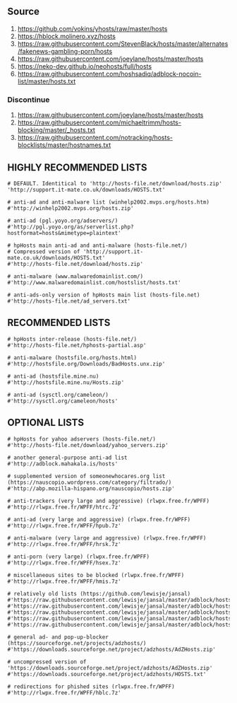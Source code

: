 ## Source
1. https://github.com/vokins/yhosts/raw/master/hosts
2. https://hblock.molinero.xyz/hosts
3. https://raw.githubusercontent.com/StevenBlack/hosts/master/alternates/fakenews-gambling-porn/hosts
6. https://raw.githubusercontent.com/joeylane/hosts/master/hosts
8. https://neko-dev.github.io/neohosts/full/hosts
9. https://raw.githubusercontent.com/hoshsadiq/adblock-nocoin-list/master/hosts.txt


### Discontinue
1. https://raw.githubusercontent.com/joeylane/hosts/master/hosts
2. https://raw.githubusercontent.com/michaeltrimm/hosts-blocking/master/_hosts.txt
3. https://raw.githubusercontent.com/notracking/hosts-blocklists/master/hostnames.txt

## HIGHLY RECOMMENDED LISTS

    # DEFAULT. Identitical to 'http://hosts-file.net/download/hosts.zip'
    'http://support.it-mate.co.uk/downloads/HOSTS.txt'

    # anti-ad and anti-malware list (winhelp2002.mvps.org/hosts.htm)
    #'http://winhelp2002.mvps.org/hosts.zip'

    # anti-ad (pgl.yoyo.org/adservers/)
    #'http://pgl.yoyo.org/as/serverlist.php?hostformat=hosts&mimetype=plaintext'

    # hpHosts main anti-ad and anti-malware (hosts-file.net/)
    # Compressed version of 'http://support.it-mate.co.uk/downloads/HOSTS.txt'
    #'http://hosts-file.net/download/hosts.zip'

    # anti-malware (www.malwaredomainlist.com/)
    #'http://www.malwaredomainlist.com/hostslist/hosts.txt'

    # anti-ads-only version of hpHosts main list (hosts-file.net)
    #'http://hosts-file.net/ad_servers.txt'

## RECOMMENDED LISTS
    # hpHosts inter-release (hosts-file.net/)
    #'http://hosts-file.net/hphosts-partial.asp'

    # anti-malware (hostsfile.org/hosts.html)
    #'http://hostsfile.org/Downloads/BadHosts.unx.zip'

    # anti-ad (hostsfile.mine.nu)
    #'http://hostsfile.mine.nu/Hosts.zip'

    # anti-ad (sysctl.org/cameleon/)
    #'http://sysctl.org/cameleon/hosts'

## OPTIONAL LISTS
    # hpHosts for yahoo adservers (hosts-file.net/)
    #'http://hosts-file.net/download/yahoo_servers.zip'

    # another general-purpose anti-ad list
    #'http://adblock.mahakala.is/hosts'

    # supplemented version of someonewhocares.org list (https://nauscopio.wordpress.com/category/filtrado/)
    #'http://abp.mozilla-hispano.org/nauscopio/hosts.zip'

    # anti-trackers (very large and aggressive) (rlwpx.free.fr/WPFF)
    #'http://rlwpx.free.fr/WPFF/htrc.7z'

    # anti-ad (very large and aggressive) (rlwpx.free.fr/WPFF)
    #'http://rlwpx.free.fr/WPFF/hpub.7z'

    # anti-malware (very large and aggressive) (rlwpx.free.fr/WPFF)
    #'http://rlwpx.free.fr/WPFF/hrsk.7z'

    # anti-porn (very large) (rlwpx.free.fr/WPFF)
    #'http://rlwpx.free.fr/WPFF/hsex.7z'

    # miscellaneous sites to be blocked (rlwpx.free.fr/WPFF)
    #'http://rlwpx.free.fr/WPFF/hmis.7z'

    # relatively old lists (https://github.com/lewisje/jansal)
    #'https://raw.githubusercontent.com/lewisje/jansal/master/adblock/hostsbig'
    #'https://raw.githubusercontent.com/lewisje/jansal/master/adblock/hostsbk'
    #'https://raw.githubusercontent.com/lewisje/jansal/master/adblock/hostsbkp'
    #'https://raw.githubusercontent.com/lewisje/jansal/master/adblock/hostsrt'
    #'https://raw.githubusercontent.com/lewisje/jansal/master/adblock/hostsu'

    # general ad- and pop-up-blocker (https://sourceforge.net/projects/adzhosts/)
    #'https://downloads.sourceforge.net/project/adzhosts/AdZHosts.zip'

    # uncompressed version of 'https://downloads.sourceforge.net/project/adzhosts/AdZHosts.zip'
    #'https://downloads.sourceforge.net/project/adzhosts/HOSTS.txt'

    # redirections for phished sites (rlwpx.free.fr/WPFF)
    #'http://rlwpx.free.fr/WPFF/hblc.7z'